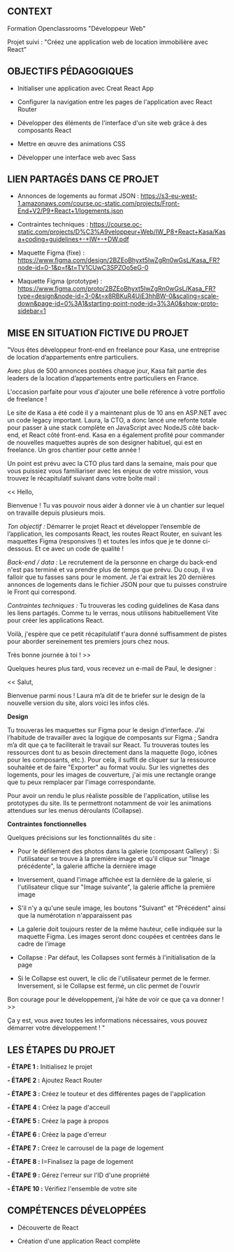 ## **CONTEXT**

Formation Openclassrooms "Développeur Web"

Projet suivi : "Créez une application web de location immobilière avec React"



## **OBJECTIFS PÉDAGOGIQUES**

- Initialiser une application avec Creat React App

- Configurer la navigation entre les pages de l'application avec React Router

- Développer des éléments de l'interface d'un site web grâce à des composants React

- Mettre en œuvre des animations CSS

- Développer une interface web avec Sass



## **LIEN PARTAGÉS DANS CE PROJET**

- Annonces de logements au format JSON : https://s3-eu-west-1.amazonaws.com/course.oc-static.com/projects/Front-End+V2/P9+React+1/logements.json
  
- Contraintes techniques : https://course.oc-static.com/projects/D%C3%A9veloppeur+Web/IW_P8+React+Kasa/Kasa+coding+guidelines+-+IW+-+DW.pdf

- Maquette Figma (fixe) : https://www.figma.com/design/2BZEoBhyxt5IwZgRn0wGsL/Kasa_FR?node-id=0-1&p=f&t=TV1CUwC3SPZOo5eG-0

- Maquette Figma (prototype) : https://www.figma.com/proto/2BZEoBhyxt5IwZgRn0wGsL/Kasa_FR?type=design&node-id=3-0&t=x8RBKuR4UiE3hhBW-0&scaling=scale-down&page-id=0%3A1&starting-point-node-id=3%3A0&show-proto-sidebar=1
  


## **MISE EN SITUATION FICTIVE DU PROJET**

"Vous êtes développeur front-end en freelance pour Kasa, une entreprise de location d’appartements entre particuliers.

Avec plus de 500 annonces postées chaque jour, Kasa fait partie des leaders de la location d’appartements entre particuliers en France.

L'occasion parfaite pour vous d'ajouter une belle référence à votre portfolio de freelance !

Le site de Kasa a été codé il y a maintenant plus de 10 ans en ASP.NET avec un code legacy important. Laura, la CTO, a donc lancé une refonte totale pour passer à une stack complète en JavaScript avec NodeJS côté back-end, et React côté front-end. Kasa en a également profité pour commander de nouvelles maquettes auprès de son designer habituel, qui est en freelance. Un gros chantier pour cette année !

Un point est prévu avec la CTO plus tard dans la semaine, mais pour que vous puissiez vous familiariser avec les enjeux de votre mission, vous trouvez le récapitulatif suivant dans votre boîte mail :

<<  Hello,

Bienvenue ! Tu vas pouvoir nous aider à donner vie à un chantier sur lequel on travaille depuis plusieurs mois.

*Ton objectif :* Démarrer le projet React et développer l’ensemble de l’application, les composants React, les routes React Router, en suivant les maquettes Figma (responsives !) et toutes les infos que je te donne ci-dessous. Et ce avec un code de qualité ! 

*Back-end / data :* Le recrutement de la personne en charge du back-end n'est pas terminé et va prendre plus de temps que prévu. Du coup, il va falloir que tu fasses sans pour le moment. Je t'ai extrait les 20 dernières annonces de logements dans le fichier JSON pour que tu puisses construire le Front qui correspond.

*Contraintes techniques :* Tu trouveras les coding guidelines de Kasa dans les liens partagés. Comme tu le verras, nous utilisons habituellement Vite pour créer les applications React.

Voilà, j'espère que ce petit récapitulatif t'aura donné suffisamment de pistes pour aborder sereinement tes premiers jours chez nous.

Très bonne journée à toi ! >>

Quelques heures plus tard, vous recevez un e-mail de Paul, le designer :

<< Salut,

Bienvenue parmi nous ! Laura m’a dit de te briefer sur le design de la nouvelle version du site, alors voici les infos clés.

**Design**

Tu trouveras les maquettes sur Figma pour le design d’interface. J’ai l’habitude de travailler avec la logique de composants sur Figma ; Sandra m’a dit que ça te faciliterait le travail sur React. Tu trouveras toutes les ressources dont tu as besoin directement dans la maquette (logo, icônes pour les composants, etc.). Pour cela, il suffit de cliquer sur la ressource souhaitée et de faire "Exporter" au format voulu. Sur les vignettes des logements, pour les images de couverture, j'ai mis une rectangle orange que tu peux remplacer par l'image correspondante.

Pour avoir un rendu le plus réaliste possible de l'application, utilise les prototypes du site. Ils te permettront notamment de voir les animations attendues sur les menus déroulants (Collapse).

**Contraintes fonctionnelles**

Quelques précisions sur les fonctionnalités du site :

- Pour le défilement des photos dans la galerie (composant Gallery) :
Si l'utilisateur se trouve à la première image et qu'il clique sur "Image précédente", la galerie affiche la dernière image

- Inversement, quand l'image affichée est la dernière de la galerie, si l'utilisateur clique sur "Image suivante", la galerie affiche la première image

- S'il n'y a qu'une seule image, les boutons "Suivant" et "Précédent" ainsi que la numérotation n'apparaissent pas

- La galerie doit toujours rester de la même hauteur, celle indiquée sur la maquette Figma. Les images seront donc coupées et centrées dans le cadre de l’image

- Collapse : Par défaut, les Collapses sont fermés à l'initialisation de la page

- Si le Collapse est ouvert, le clic de l'utilisateur permet de le fermer.
Inversement, si le Collapse est fermé, un clic permet de l'ouvrir

Bon courage pour le développement, j’ai hâte de voir ce que ça va donner ! >>

Ça y est, vous avez toutes les informations nécessaires, vous pouvez démarrer votre développement ! "



## **LES ÉTAPES DU PROJET**

**- ÉTAPE 1 :** Initialisez le projet

**- ÉTAPE 2 :** Ajoutez React Router

**- ÉTAPE 3 :** Créez le touteur et des différentes pages de l'application

**- ÉTAPE 4 :** Créez la page d'acceuil

**- ÉTAPE 5 :** Créez la page à propos

**- ÉTAPE 6 :** Créez la page d'erreur

**- ÉTAPE 7 :** Créez le carrousel de la page de logement

**- ÉTAPE 8 :** I=Finalisez la page de logement

**- ÉTAPE 9 :** Gérez l'erreur sur l'ID d'une propriété

**- ÉTAPE 10 :** Vérifiez l'ensemble de votre site



## **COMPÉTENCES DÉVELOPPÉES**

- Découverte de React

- Création d'une application React complète
